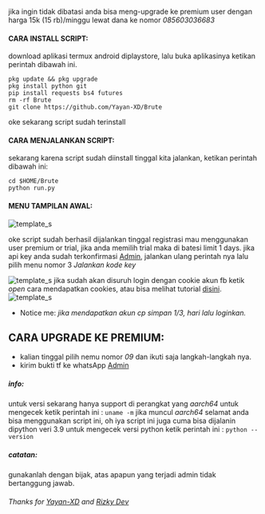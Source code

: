 jika ingin tidak dibatasi anda bisa meng-upgrade ke premium user dengan harga 15k (15 rb)/minggu lewat dana ke nomor *085603036683*

#### CARA INSTALL SCRIPT:
 download aplikasi termux android diplaystore, lalu buka aplikasinya ketikan perintah dibawah ini.
 ```
 pkg update && pkg upgrade
 pkg install python git
 pip install requests bs4 futures
 rm -rf Brute
 git clone https://github.com/Yayan-XD/Brute
 ```
 oke sekarang script sudah terinstall
#### CARA MENJALANKAN SCRIPT:
 sekarang karena script sudah diinstall tinggal kita jalankan, ketikan perintah dibawah ini:
 ```
 cd $HOME/Brute
 python run.py
 ```
#### MENU TAMPILAN AWAL:
![template_s](https://github.com/Yayan-XD/Brute/blob/master/__pycache__/IMG_20210703_070319.jpg)

 oke script sudah berhasil dijalankan tinggal registrasi mau menggunakan user premium or trial, jika anda memilih trial maka di batesi limit 1 days.
 jika api key anda sudah terkonfirmasi [Admin](https://wa.me/6285603036683), jalankan ulang perintah nya lalu pilih menu nomor 3 *Jalankan kode key*

![template_s](https://github.com/Yayan-XD/Brute/blob/master/__pycache__/IMG_20210703_074349.jpg)
 jika sudah akan disuruh login dengan cookie akun fb ketik *open* cara mendapatkan cookies, atau bisa melihat tutorial [disini](https://youtu.be/DF7bUCn0GFY).
![template_s](https://github.com/Yayan-XD/Brute/blob/master/__pycache__/pict.jpg)
* Notice me: *jika mendapatkan akun cp simpan 1/3, hari lalu loginkan.*

## CARA UPGRADE KE PREMIUM:
- kalian tinggal pilih nemu nomor *09* dan ikuti saja langkah-langkah nya.
- kirim bukti tf ke whatsApp [Admin](https://wa.me/6285603036683)


##### info:
 untuk versi sekarang hanya support di perangkat yang *aarch64* untuk mengecek
 ketik perintah ini : ```uname -m``` jika muncul *aarch64* selamat anda bisa menggunakan script ini,
 oh iya script ini juga cuma bisa dijalanin dipython veri 3.9 untuk mengecek versi python
 ketik perintah ini : ```python --version```

##### catatan:
 gunakanlah dengan bijak, atas apapun yang terjadi admin tidak bertanggung jawab.

###### Thanks for [Yayan-XD](https://github.com/Yayan-XD) and [Rizky Dev](https://github.com/hekelpro)

